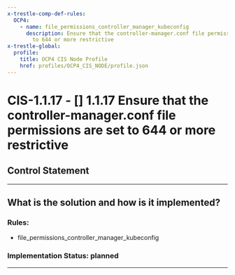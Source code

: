 ```yaml
---
x-trestle-comp-def-rules:
  OCP4:
    - name: file_permissions_controller_manager_kubeconfig
      description: Ensure that the controller-manager.conf file permissions are set
        to 644 or more restrictive
x-trestle-global:
  profile:
    title: OCP4 CIS Node Profile
    href: profiles/OCP4_CIS_NODE/profile.json
---
```


# CIS-1.1.17 - \[\] 1.1.17 Ensure that the controller-manager.conf file permissions are set to 644 or more restrictive

## Control Statement

______________________________________________________________________

## What is the solution and how is it implemented?

<!-- For implementation status enter one of: implemented, partial, planned, alternative, not-applicable -->

<!-- Note that the list of rules under ### Rules: is read-only and changes will not be captured after assembly to JSON -->

<!-- Add control implementation description here for control: CIS-1.1.17 -->

### Rules:

  - file_permissions_controller_manager_kubeconfig

### Implementation Status: planned

______________________________________________________________________
